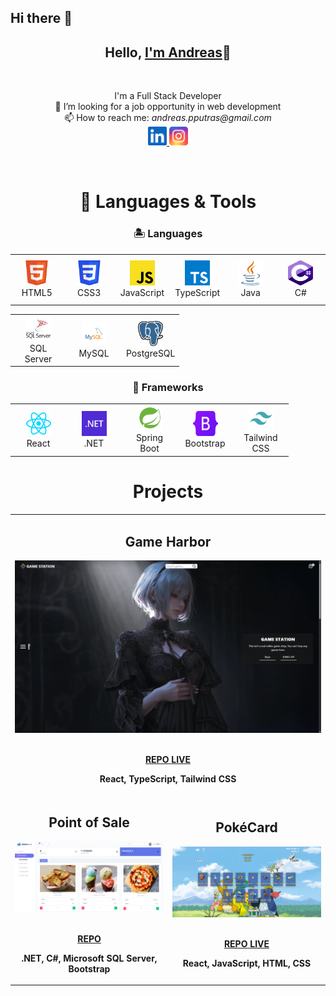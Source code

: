 ## Hi there 👋

<h2 align="center">Hello, <a href="https://github.com/Andmana" 
  title="Profile">I'm Andreas</a>👋</h2>
<br>
<p align="center">
  <bold>I'm a Full Stack Developer</bold><br>
  👀 I’m looking for a job opportunity in web development <br>
  📫 How to reach me: <i>andreas.pputras@gmail.com</i> <br>
  <a href="https://www.linkedin.com/in/oleksandr-didyshen/"> 
    <img src="icons/icon-linkedin.svg" alt="LinkedIn" height="30" width='30' />
  </a>
  <a href="https://www.instagram.com/andmana.putra/"> 
    <img src="icons/icon-instagram.svg" alt="Instagram" height="30" width='30' />
  </a>
</p>

<br>

<h1 align="center">🚀 Languages & Tools</h1>

<h3 align='center'>🏝️ Languages</h3>

<table align="center">
  <tr>
    <td align="center" height="75" width="75">
      <img src="icons/icon-html.svg" alt="HTML" width="40" height="40"/>
      <br/>HTML5
    </td>
    <td align="center" height="75" width="75">
      <img src="icons/icon-css.svg" alt="CSS3" width="40" height="40"/>
      <br/>CSS3
    </td>
    <td align="center" height="75" width="75">
      <img src="icons/icon-javascript.svg" alt="JavaScript" width="40" height="40"/>
      <br/>JavaScript
    </td>
    <td align="center" height="75" width="75">
      <img src="icons/icon-typescript.svg" alt="TypeScript" width="40" height="40"/>
      <br/>TypeScript
    </td>
    <td align="center" height="75" width="75">
      <img src="icons/icon-java.svg" alt="Java" width="40" height="40"/>
      <br/>Java
    </td>
    <td align="center" height="75" width="75">
      <img src="icons/icon-csharp.svg" alt="C#" width="40" height="40"/>
      <br/>C#
    </td>
  </tr>
</table>

<table align="center">
  <tr>
    <td align="center" height="75" width="75">
      <img src="icons/icon-mssql.svg" alt="MS Sql Server" width="40" height="40"/>
      <br/>SQL Server
    </td>
    <td align="center" height="75" width="75">
      <img src="icons/icon-mysql.svg" alt="MS Sql Server" width="40" height="40"/>
      <br/>MySQL
    </td>
    <td align="center" height="75" width="75">
      <img src="icons/icon-postgresql.svg" alt="PostgreSql" width="40" height="40"/>
      <br/>PostgreSQL
    </td>
  </tr>
</table>

<h3 align='center'>🧰 Frameworks</h3>

<table align="center">
  <tr>
    <td align="center" height="75" width="75">
      <img src="icons/icon-react.svg" alt="React" width="40" height="40"/>
      <br/>React
    </td>
    <td align="center" height="75" width="75">
      <img src="icons/icon-dotnet.svg" alt="DotNET" width="40" height="40"/>
      <br/>.NET
    </td>
    <td align="center" height="75" width="75">
      <img src="icons/icon-springboot.svg" alt="Spring Boot" width="40" height="40"/>
      <br/>Spring Boot
    </td>
    <td align="center" height="75" width="75">
      <img src="icons/icon-bootstrap.svg" alt="Bootstrap" width="40" height="40"/>
      <br/>Bootstrap
    </td>
    <td align="center" height="75" width="75">
      <img src="icons/icon-tailwind.svg" alt="Tailwind CSS" width="40" height="40"/>
      <br/>Tailwind CSS
    </td>
  </tr>
</table>

<h1 align="center">Projects</h1>

<table>
  <tr>
    <!-- <td width='50%'></td> -->
     <td width='50%' colspan=2>
      <h2 align='center'>Game Harbor</h2>
      <div align='center'>  
        <a href='https://game-station-xxx.netlify.app/'>
          <img src='images/Game-Station-01.png' alt='Shop'/>
        </a>
        <br>
        <br>
        <p>
          <a href='https://github.com/Andmana/Game-Station' >
            <strong>REPO</strong>
          </a> 
          <a href='https://game-station-xxx.netlify.app/'>
            <strong>LIVE</strong>
          </a>
        </p>
        <p><strong>React, TypeScript, Tailwind CSS</strong></p>
      </div>
    </td>
  </tr>
  <tr>
    <td width='50%'>
      <h2 align='center'>Point of Sale</h2>
      <div align='center'>  
        <a href='https://github.com/Andmana/.NET-POS'>
          <img src='images/POS-02.png' alt='Chronous'/>
        </a>
        <br>
        <br>
        <p>
          <a href='https://github.com/Andmana/.NET-POS'>
            <strong>REPO</strong>
          </a>
        </p>
        <p><strong>.NET, C#, Microsoft SQL Server, Bootstrap</strong></p>
      </div>
    </td>
    <td width='50%'>
      <h2 align='center'>PokéCard</h2>
      <div align='center'>  
        <a href='https://memory-app-andmana.netlify.app/'>
          <img src='images/Poke-Card-04.png' alt='Chronous'/>
        </a>
        <br>
        <br>
        <p>
          <a href='https://github.com/Andmana/Memory-App'>
            <strong>REPO</strong>
          </a>
          <a href='https://memory-app-andmana.netlify.app/'>
            <strong>LIVE</strong>
          </a>
        </p>
        <p><strong>React, JavaScript, HTML, CSS</strong></p>
      </div>
    </td>
  </tr>
</table>
